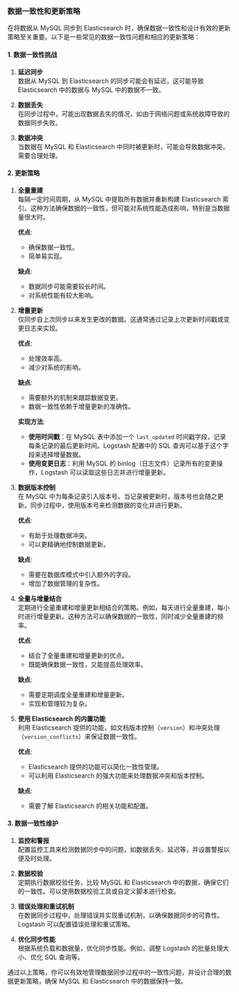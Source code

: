 ### 数据一致性和更新策略

在将数据从 MySQL 同步到 Elasticsearch 时，确保数据一致性和设计有效的更新策略至关重要。以下是一些常见的数据一致性问题和相应的更新策略：

#### 1. 数据一致性挑战

1. **延迟同步**  
   数据从 MySQL 到 Elasticsearch 的同步可能会有延迟，这可能导致 Elasticsearch 中的数据与 MySQL 中的数据不一致。

2. **数据丢失**  
   在同步过程中，可能出现数据丢失的情况，如由于网络问题或系统故障导致的数据同步失败。

3. **数据冲突**  
   当数据在 MySQL 和 Elasticsearch 中同时被更新时，可能会导致数据冲突，需要合理处理。

#### 2. 更新策略

1. **全量重建**  
   每隔一定时间周期，从 MySQL 中提取所有数据并重新构建 Elasticsearch 索引。这种方法确保数据的一致性，但可能对系统性能造成影响，特别是当数据量很大时。

   **优点**:
   - 确保数据一致性。
   - 简单易实现。

   **缺点**:
   - 数据同步可能需要较长时间。
   - 对系统性能有较大影响。

2. **增量更新**  
   仅同步自上次同步以来发生更改的数据。这通常通过记录上次更新时间戳或变更日志来实现。

   **优点**:
   - 处理效率高。
   - 减少对系统的影响。

   **缺点**:
   - 需要额外的机制来跟踪数据变更。
   - 数据一致性依赖于增量更新的准确性。

   **实现方法**:
   - **使用时间戳**：在 MySQL 表中添加一个 `last_updated` 时间戳字段，记录每条记录的最后更新时间。Logstash 配置中的 SQL 查询可以基于这个字段来选择增量数据。
   - **使用变更日志**：利用 MySQL 的 binlog（日志文件）记录所有的变更操作，Logstash 可以读取这些日志并进行增量更新。

3. **数据版本控制**  
   在 MySQL 中为每条记录引入版本号。当记录被更新时，版本号也会随之更新。同步过程中，使用版本号来检测数据的变化并进行更新。

   **优点**:
   - 有助于处理数据冲突。
   - 可以更精确地控制数据更新。

   **缺点**:
   - 需要在数据库模式中引入额外的字段。
   - 增加了数据管理的复杂性。

4. **全量与增量结合**  
   定期进行全量重建和增量更新相结合的策略。例如，每天进行全量重建，每小时进行增量更新。这种方法可以确保数据的一致性，同时减少全量重建的频率。

   **优点**:
   - 结合了全量重建和增量更新的优点。
   - 既能确保数据一致性，又能提高处理效率。

   **缺点**:
   - 需要定期调度全量重建和增量更新。
   - 实现和管理较为复杂。

5. **使用 Elasticsearch 的内置功能**  
   利用 Elasticsearch 提供的功能，如文档版本控制（`version`）和冲突处理（`version_conflicts`）来保证数据一致性。

   **优点**:
   - Elasticsearch 提供的功能可以简化一致性管理。
   - 可以利用 Elasticsearch 的强大功能来处理数据冲突和版本控制。

   **缺点**:
   - 需要了解 Elasticsearch 的相关功能和配置。

#### 3. 数据一致性维护

1. **监控和警报**  
   配置监控工具来检测数据同步中的问题，如数据丢失、延迟等，并设置警报以便及时处理。

2. **数据校验**  
   定期执行数据校验任务，比较 MySQL 和 Elasticsearch 中的数据，确保它们的一致性。可以使用数据校验工具或自定义脚本进行检查。

3. **错误处理和重试机制**  
   在数据同步过程中，处理错误并实现重试机制，以确保数据同步的可靠性。Logstash 可以配置错误处理和重试策略。

4. **优化同步性能**  
   根据系统负载和数据量，优化同步性能。例如，调整 Logstash 的批量处理大小、优化 SQL 查询等。

通过以上策略，你可以有效地管理数据同步过程中的一致性问题，并设计合理的数据更新策略，确保 MySQL 和 Elasticsearch 中的数据保持一致。
